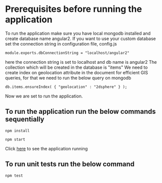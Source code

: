 # Prerequisites before running the application

To run the application make sure you have local mongodb installed and create database name angular2.
If you want to use your custom database set the connection string in configuration file, config.js
```
module.exports.dbConnectionString = "localhost/angular2" 
```
here the connection string is set to localhost and db name is angular2
The collection which will be created in the database is "items"
We need to create index on geolocation attribute in the document for efficient GIS queries, for that we need to run the below query on mongodb
```
db.items.ensureIndex( { "geolocation" : "2dsphere" } );
```
Now we are set to run the application.

## To run the application run the below commands sequentially
```
npm install

npm start
```
Click [here](https://localhost:3001) to see the application running
## To run unit tests run the below command
```
npm test
```
